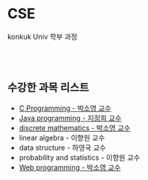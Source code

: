 # CSE
konkuk Univ 학부 과정 

<br>
<br>

<h2>수강한 과목 리스트</h2>
<ul>
  <li><a href= "C programming">C Programming - 박소영 교수</a></li>
  <li><a href="java programming">Java programming - 지정희 교수</a></li>
  <li><a href="discrete mathematics">discrete mathematics - 박소영 교수</a></li>
  <li>linear algebra - 이향원 교수</li>
  <li>data structure - 하영국 교수</li>
  <li>probability and statistics - 이향원 교수</li>
  <li><a href=">Web programming">Web programming - 박소영 교수</a></li>
</ul>
